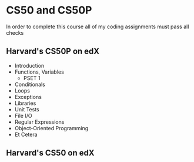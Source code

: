 # CS50 and CS50P
In order to complete this course all of my coding assignments must pass all checks

## Harvard's CS50P on edX
* Introduction
* Functions, Variables
  *  PSET 1
* Conditionals
* Loops
* Exceptions
* Libraries
* Unit Tests
* File I/O
* Regular Expressions
* Object-Oriented Programming
* Et Cetera

## Harvard's CS50 on edX

